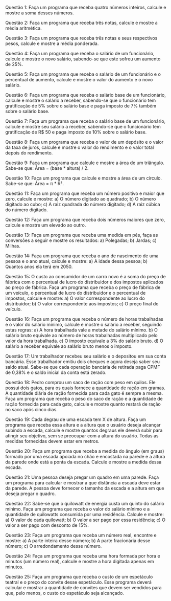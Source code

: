 

Questão 1:
Faça um programa que receba quatro números inteiros, calcule e mostre a soma desses números.

Questão 2:
Faça um programa que receba três notas, calcule e mostre a média aritmética.

Questão 3:
Faça um programa que receba três notas e seus respectivos pesos, calcule e mostre a média ponderada.

Questão 4:
Faça um programa que receba o salário de um funcionário, calcule e mostre o novo salário, sabendo-se que este sofreu um aumento de 25%.

Questão 5:
Faça um programa que receba o salário de um funcionário e o percentual de aumento, calcule e mostre o valor do aumento e o novo salário.

Questão 6:
Faça um programa que receba o salário base de um funcionário, calcule e mostre o salário a receber, sabendo-se que o funcionário tem gratificação de 5% sobre o salário base e paga imposto de 7% também sobre o salário base.

Questão 7:
Faça um programa que receba o salário base de um funcionário, calcule e mostre seu salário a receber, sabendo-se que o funcionário tem gratificação de R$ 50 e paga imposto de 10% sobre o salário base.

Questão 8:
Faça um programa que receba o valor de um depósito e o valor da taxa de juros, calcule e mostre o valor do rendimento e o valor total depois do rendimento.

Questão 9:
Faça um programa que calcule e mostre a área de um triângulo. Sabe-se que: Área = (base * altura) / 2.

Questão 10:
Faça um programa que calcule e mostre a área de um círculo. Sabe-se que: Área = π * R².

Questão 11:
Faça um programa que receba um número positivo e maior que zero, calcule e mostre:
a) O número digitado ao quadrado;
b) O número digitado ao cubo;
c) A raiz quadrada do número digitado;
d) A raiz cúbica do número digitado.

Questão 12:
Faça um programa que receba dois números maiores que zero, calcule e mostre um elevado ao outro.

Questão 13:
Faça um programa que receba uma medida em pés, faça as conversões a seguir e mostre os resultados:
a) Polegadas;
b) Jardas;
c) Milhas.

Questão 14:
Faça um programa que receba o ano de nascimento de uma pessoa e o ano atual, calcule e mostre:
a) A idade dessa pessoa;
b) Quantos anos ela terá em 2050.

Questão 15:
O custo ao consumidor de um carro novo é a soma do preço de fábrica com o percentual de lucro do distribuidor e dos impostos aplicados ao preço de fábrica. Faça um programa que receba o preço de fábrica de um veículo, o percentual de lucro do distribuidor e o percentual de impostos, calcule e mostre:
a) O valor correspondente ao lucro do distribuidor;
b) O valor correspondente aos impostos;
c) O preço final do veículo.

Questão 16:
Faça um programa que receba o número de horas trabalhadas e o valor do salário mínimo, calcule e mostre o salário a receber, seguindo estas regras:
a) A hora trabalhada vale a metade do salário mínimo.
b) O salário bruto equivale ao número de horas trabalhadas multiplicado pelo valor da hora trabalhada.
c) O imposto equivale a 3% do salário bruto.
d) O salário a receber equivale ao salário bruto menos o imposto.

Questão 17:
Um trabalhador recebeu seu salário e o depositou em sua conta bancária. Esse trabalhador emitiu dois cheques e agora deseja saber seu saldo atual. Sabe-se que cada operação bancária de retirada paga CPMF de 0,38% e o saldo inicial da conta está zerado.

Questão 18:
Pedro comprou um saco de ração com peso em quilos. Ele possui dois gatos, para os quais fornece a quantidade de ração em gramas. A quantidade diária de ração fornecida para cada gato é sempre a mesma. Faça um programa que receba o peso do saco de ração e a quantidade de ração fornecida para cada gato, calcule e mostre quanto restará de ração no saco após cinco dias.

Questão 19:
Cada degrau de uma escada tem X de altura. Faça um programa que receba essa altura e a altura que o usuário deseja alcançar subindo a escada, calcule e mostre quantos degraus ele deverá subir para atingir seu objetivo, sem se preocupar com a altura do usuário. Todas as medidas fornecidas devem estar em metros.

Questão 20:
Faça um programa que receba a medida do ângulo (em graus) formado por uma escada apoiada no chão e encostada na parede e a altura da parede onde está a ponta da escada. Calcule e mostre a medida dessa escada.

Questão 21:
Uma pessoa deseja pregar um quadro em uma parede. Faça um programa para calcular e mostrar a que distância a escada deve estar da parede. A pessoa deve fornecer o tamanho da escada e a altura em que deseja pregar o quadro.

Questão 22:
Sabe-se que o quilowatt de energia custa um quinto do salário mínimo. Faça um programa que receba o valor do salário mínimo e a quantidade de quilowatts consumida por uma residência. Calcule e mostre:
a) O valor de cada quilowatt;
b) O valor a ser pago por essa residência;
c) O valor a ser pago com desconto de 15%.

Questão 23:
Faça um programa que receba um número real, encontre e mostre:
a) A parte inteira desse número;
b) A parte fracionária desse número;
c) O arredondamento desse número.

Questão 24:
Faça um programa que receba uma hora formada por hora e minutos (um número real), calcule e mostre a hora digitada apenas em minutos.

Questão 25:
Faça um programa que receba o custo de um espetáculo teatral e o preço do convite desse espetáculo. Esse programa deverá calcular e mostrar a quantidade de convites que devem ser vendidos para que, pelo menos, o custo do espetáculo seja alcançado.

